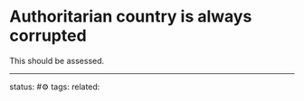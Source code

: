 # Authoritarian country is always corrupted

This should be assessed.


---
status: #⚙️ 
tags: 
related: 

